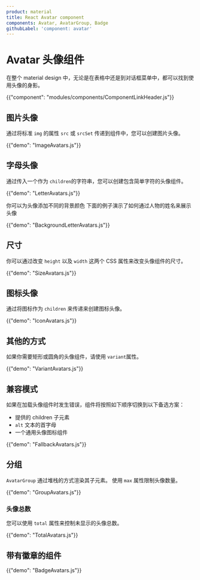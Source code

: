 ```yaml
---
product: material
title: React Avatar component
components: Avatar, AvatarGroup, Badge
githubLabel: 'component: avatar'
---
```


# Avatar 头像组件

<p class="description">在整个 material design 中，无论是在表格中还是到对话框菜单中，都可以找到使用头像的身影。</p>

{{"component": "modules/components/ComponentLinkHeader.js"}}

## 图片头像

通过将标准 `img` 的属性 `src` 或 `srcSet` 传递到组件中，您可以创建图片头像。

{{"demo": "ImageAvatars.js"}}

## 字母头像

通过传入一个作为 `children`的字符串，您可以创建包含简单字符的头像组件。

{{"demo": "LetterAvatars.js"}}

你可以为头像添加不同的背景颜色 下面的例子演示了如何通过人物的姓名来展示头像

{{"demo": "BackgroundLetterAvatars.js"}}

## 尺寸

你可以通过改变 `height` 以及 `width` 这两个 CSS 属性来改变头像组件的尺寸。

{{"demo": "SizeAvatars.js"}}

## 图标头像

通过将图标作为 `children` 来传递来创建图标头像。

{{"demo": "IconAvatars.js"}}

## 其他的方式

如果你需要矩形或圆角的头像组件，请使用 `variant`属性。

{{"demo": "VariantAvatars.js"}}

## 兼容模式

如果在加载头像组件时发生错误，组件将按照如下顺序切换到以下备选方案：

- 提供的 children 子元素
- `alt` 文本的首字母
- 一个通用头像图标组件

{{"demo": "FallbackAvatars.js"}}

## 分组

`AvatarGroup` 通过堆栈的方式渲染其子元素。 使用 `max` 属性限制头像数量。

{{"demo": "GroupAvatars.js"}}

### 头像总数

您可以使用 `total` 属性来控制未显示的头像总数。

{{"demo": "TotalAvatars.js"}}

## 带有徽章的组件

{{"demo": "BadgeAvatars.js"}}
